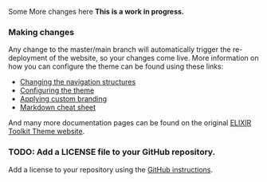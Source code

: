 Some More changes here
**This is a work in progress.**

### Making changes

Any change to the master/main branch will automatically trigger the re-deployment of the website, so your changes come live. More information on how you can configure the theme can be found using these links: 

- [Changing the navigation structures](https://elixir-belgium.github.io/elixir-toolkit-theme/navigation_structures)
- [Configuring the theme](https://elixir-belgium.github.io/elixir-toolkit-theme/configuring_theme)
- [Applying custom branding](https://elixir-belgium.github.io/elixir-toolkit-theme/custom_branding)
- [Markdown cheat sheet](https://elixir-belgium.github.io/elixir-toolkit-theme/markdown_cheat_sheet)

And many more documentation pages can be found on the original [ELIXIR Toolkit Theme website](https://elixir-belgium.github.io/elixir-toolkit-theme).

### TODO: Add a LICENSE file to your GitHub repository. 

Add a license to your repository using the [GitHub instructions](https://docs.github.com/en/communities/setting-up-your-project-for-healthy-contributions/adding-a-license-to-a-repository).
